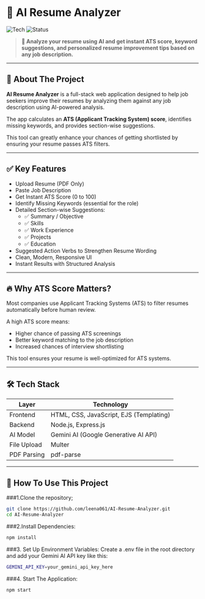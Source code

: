 # 📝 AI Resume Analyzer

![Tech](https://img.shields.io/badge/Stack-Node.js%20%7C%20Express%20%7C%20Gemini%20AI-blueviolet)
![Status](https://img.shields.io/badge/status-Active-brightgreen)

> **🚀 Analyze your resume using AI and get instant ATS score, keyword suggestions, and personalized resume improvement tips based on any job description.**

---

## 📄 About The Project

**AI Resume Analyzer** is a full-stack web application designed to help job seekers improve their resumes by analyzing them against any job description using AI-powered analysis.

The app calculates an **ATS (Applicant Tracking System) score**, identifies missing keywords, and provides section-wise suggestions.

This tool can greatly enhance your chances of getting shortlisted by ensuring your resume passes ATS filters.

---

## ✅ Key Features
- Upload Resume (PDF Only)
- Paste Job Description
- Get Instant ATS Score (0 to 100)
- Identify Missing Keywords (essential for the role)
- Detailed Section-wise Suggestions:
  - ✅ Summary / Objective
  - ✅ Skills
  - ✅ Work Experience
  - ✅ Projects
  - ✅ Education
- Suggested Action Verbs to Strengthen Resume Wording
- Clean, Modern, Responsive UI
- Instant Results with Structured Analysis

---

## 🔥 Why ATS Score Matters?
Most companies use Applicant Tracking Systems (ATS) to filter resumes automatically before human review.

A high ATS score means:
- Higher chance of passing ATS screenings
- Better keyword matching to the job description
- Increased chances of interview shortlisting

This tool ensures your resume is well-optimized for ATS systems.

---

## 🛠️ Tech Stack
| Layer     | Technology                                  |
|-----------|---------------------------------------------|
| Frontend  | HTML, CSS, JavaScript, EJS (Templating)     |
| Backend   | Node.js, Express.js                         |
| AI Model  | Gemini AI (Google Generative AI API)        |
| File Upload | Multer                                    |
| PDF Parsing | pdf-parse                                 |

---

## 🚀 How To Use This Project
###1.Clone the repository;
```bash
git clone https://github.com/leena061/AI-Resume-Analyzer.git
cd AI-Resume-Analyzer
```
###2.Install Dependencies:
```bash
npm install
```
###3. Set Up Environment Variables:
Create a .env file in the root directory and add your Gemini AI API key like this:
```bash
GEMINI_API_KEY=your_gemini_api_key_here
```
###4. Start The Application:
```bash
npm start
```
